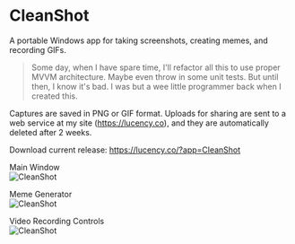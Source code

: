 # CleanShot

A portable Windows app for taking screenshots, creating memes, and recording GIFs.

> Some day, when I have spare time, I'll refactor all this to use proper MVVM architecture.  Maybe even throw in some unit tests.  But until then, I know it's bad.  I was but a wee little programmer back when I created this.

Captures are saved in PNG or GIF format.  Uploads for sharing are sent to a web service at my site (https://lucency.co), and they are automatically deleted after 2 weeks.

Download current release: https://lucency.co/?app=CleanShot

Main Window  
![CleanShot](https://lucency.co/Images/Screenshots/CleanShot1.png)

Meme Generator  
![CleanShot](https://lucency.co/Images/Screenshots/CleanShot2.png)

Video Recording Controls  
![CleanShot](https://lucency.co/Images/Screenshots/CleanShot3.png)
